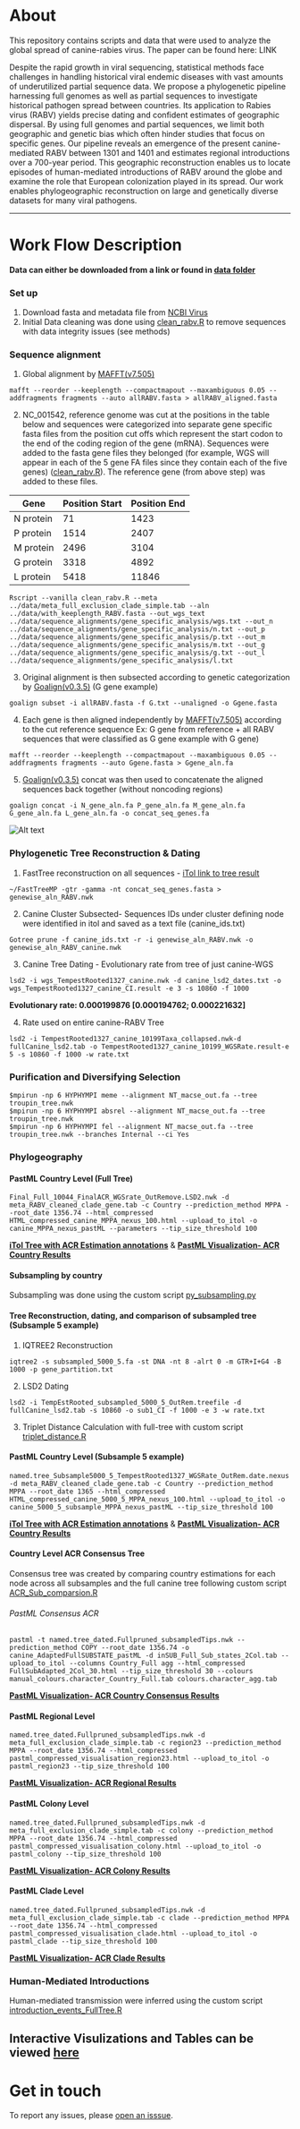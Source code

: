 # About

This repository contains scripts and data that were used to analyze the global spread of canine-rabies virus. The paper can be found here: LINK

Despite the rapid growth in viral sequencing, statistical methods face challenges in handling historical viral endemic diseases with vast amounts of underutilized partial sequence data. We propose a phylogenetic pipeline harnessing full genomes as well as partial sequences to investigate historical pathogen spread between countries. Its application to Rabies virus (RABV) yields precise dating and confident estimates of geographic dispersal. By using full genomes and partial sequences, we limit both geographic and genetic bias which often hinder studies that focus on specific genes. Our pipeline reveals an emergence of the present canine-mediated RABV between 1301 and 1401 and estimates regional introductions over a 700-year period. This geographic reconstruction enables us to locate episodes of human-mediated introductions of RABV around the globe and examine the role that European colonization played in its spread. Our work enables phylogeographic reconstruction on large and genetically diverse datasets for many viral pathogens.



---
# Work Flow Description

**Data can either be downloaded from a link or found in [data folder](https://github.com/amholtz/GlobalRabies/tree/main/data)**

### Set up
1. Download fasta and metadata file from [NCBI Virus](https://www.ncbi.nlm.nih.gov/labs/virus/vssi/#/virus?SeqType_s=Nucleotide&VirusLineage_ss=Lyssavirus%20rabies,%20taxid:11292)
2. Initial Data cleaning was done using [clean_rabv.R](https://github.com/amholtz/GlobalRabies/blob/main/R/clean_RABV.R) to remove sequences with data integrity issues (see methods)

### Sequence alignment
1.  Global alignment by [MAFFT(v7.505)](https://doi.org/10.1093/nar/gkf436)
```
mafft --reorder --keeplength --compactmapout --maxambiguous 0.05 --addfragments fragments --auto allRABV.fasta > allRABV_aligned.fasta
```
2.  NC_001542, reference genome was cut at the positions in the table below and sequences were categorized into separate gene specific fasta files from the position cut offs which represent the start codon to the end of the coding region of the gene (mRNA). Sequences were added to the fasta gene files they belonged (for example, WGS will appear in each of the 5 gene FA files since they contain each of the five genes)  ([clean_rabv.R](https://github.com/amholtz/GlobalRabies/blob/main/R/clean_RABV.R)). The reference gene (from above step) was added to these files.

  | Gene      | Position Start | Position End |
  |-----------|----------------|--------------|
  | N protein | 71             | 1423         |
  | P protein | 1514           | 2407         |
  | M protein | 2496           | 3104         |
  | G protein | 3318           | 4892         |
  | L protein | 5418           | 11846        |

  ```
Rscript --vanilla clean_rabv.R --meta ../data/meta_full_exclusion_clade_simple.tab --aln ../data/with_keeplength_RABV.fasta --out_wgs_text ../data/sequence_alignments/gene_specific_analysis/wgs.txt --out_n ../data/sequence_alignments/gene_specific_analysis/n.txt --out_p ../data/sequence_alignments/gene_specific_analysis/p.txt --out_m ../data/sequence_alignments/gene_specific_analysis/m.txt --out_g ../data/sequence_alignments/gene_specific_analysis/g.txt --out_l ../data/sequence_alignments/gene_specific_analysis/l.txt
  ```

3.  Original alignment is then subsected according to genetic categorization by [Goalign(v0.3.5)](https://github.com/evolbioinfo/goalign) (G gene example)

  ```
  goalign subset -i allRABV.fasta -f G.txt --unaligned -o Ggene.fasta

  ```

4.  Each gene is then aligned independently by [MAFFT(v7.505)](https://doi.org/10.1093/nar/gkf436) according to the cut reference sequence
Ex: G gene from reference + all RABV sequences that were classified as G gene example with G gene)
```
mafft --reorder --keeplength --compactmapout --maxambiguous 0.05 --addfragments fragments --auto Ggene.fasta > Ggene_aln.fa
```

5. [Goalign(v0.3.5)](https://github.com/evolbioinfo/goalign) concat was then used to concatenate the aligned sequences back together (without noncoding regions)
```
goalign concat -i N_gene_aln.fa P_gene_aln.fa M_gene_aln.fa G_gene_aln.fa L_gene_aln.fa -o concat_seq_genes.fa
```

![Alt text](https://github.com/amholtz/GlobalRabies/blob/main/concatenation_genes.png)

### Phylogenetic Tree Reconstruction & Dating
1. FastTree reconstruction on all sequences - [iTol link to tree result](https://itol.embl.de/tree/15799174202126551652369486#)
```
~/FastTreeMP -gtr -gamma -nt concat_seq_genes.fasta > genewise_aln_RABV.nwk
```
2.  Canine Cluster Subsected- Sequences IDs under cluster defining node were identified in itol and saved as a text file (canine_ids.txt)
```
Gotree prune -f canine_ids.txt -r -i genewise_aln_RABV.nwk -o genewise_aln_RABV_canine.nwk
```
3.  Canine Tree Dating - Evolutionary rate from tree of just canine-WGS
```
lsd2 -i wgs_TempestRooted1327_canine.nwk -d canine_lsd2_dates.txt -o wgs_TempestRooted1327_canine_CI.result -e 3 -s 10860 -f 1000
```
  **Evolutionary rate: 0.000199876 [0.000194762; 0.000221632]**

4. Rate used on entire canine-RABV Tree
```
lsd2 -i TempestRooted1327_canine_10199Taxa_collapsed.nwk-d fullCanine_lsd2.tab -o TempestRooted1327_canine_10199_WGSRate.result-e 5 -s 10860 -f 1000 -w rate.txt
```

### Purification and Diversifying Selection

```
$mpirun -np 6 HYPHYMPI meme --alignment NT_macse_out.fa --tree troupin_tree.nwk
$mpirun -np 6 HYPHYMPI absrel --alignment NT_macse_out.fa --tree troupin_tree.nwk
$mpirun -np 6 HYPHYMPI fel --alignment NT_macse_out.fa --tree troupin_tree.nwk --branches Internal --ci Yes

```


### Phylogeography


#### PastML Country Level (Full Tree)
```
Final_Full_10044_FinalACR_WGSrate_OutRemove.LSD2.nwk -d meta_RABV_cleaned_clade_gene.tab -c Country --prediction_method MPPA --root_date 1356.74 --html_compressed HTML_compressed_canine_MPPA_nexus_100.html --upload_to_itol -o canine_MPPA_nexus_pastML --parameters --tip_size_threshold 100
```
**[iTol Tree with ACR Estimation annotations](https://itol.embl.de/tree/1579917420235811657296942#)** & **[PastML Visualization- ACR Country Results](https://github.com/amholtz/GlobalRabies/tree/main/data/ACR_Results/Country/Full_Tree)**

#### Subsampling by country
Subsampling was done using the custom script [py_subsampling.py](https://github.com/amholtz/GlobalRabies/blob/main/python/py_subsampling.py)


#### Tree Reconstruction, dating, and comparison of subsampled tree (Subsample 5 example)

1.  IQTREE2 Reconstruction
```
iqtree2 -s subsampled_5000_5.fa -st DNA -nt 8 -alrt 0 -m GTR+I+G4 -B 1000 -p gene_partition.txt
```
2.  LSD2 Dating
```
lsd2 -i TempEstRooted_subsampled_5000_5_OutRem.treefile -d fullCanine_lsd2.tab -s 10860 -o sub1_CI -f 1000 -e 3 -w rate.txt
```
3. Triplet Distance Calculation with full-tree with custom script [triplet_distance.R](https://github.com/amholtz/GlobalRabies/blob/main/R/triplet_distance.R)

#### PastML Country Level (Subsample 5 example)
```
named.tree_Subsample5000_5_TempestRooted1327_WGSRate_OutRem.date.nexus -d meta_RABV_cleaned_clade_gene.tab -c Country --prediction_method MPPA --root_date 1365 --html_compressed HTML_compressed_canine_5000_5_MPPA_nexus_100.html --upload_to_itol -o canine_5000_5_subsample_MPPA_nexus_pastML --tip_size_threshold 100
```
**[iTol Tree with ACR Estimation annotations](https://itol.embl.de/tree/15799174109116831658497579)** & **[PastML Visualization- ACR Country Results](https://github.com/amholtz/GlobalRabies/blob/main/data/ACR_Results/Country/Sub5)**

#### Country Level ACR Consensus Tree
Consensus tree was created by comparing country estimations for each node across all subsamples and the full canine tree following custom script [ACR_Sub_comparsion.R](https://github.com/amholtz/GlobalRabies/blob/main/R/ACR_Sub_comparison.R)

###### PastML Consensus ACR

```
pastml -t named.tree_dated.Fullpruned_subsampledTips.nwk --prediction_method COPY --root_date 1356.74 -o canine_AdaptedFullSUBSTATE_pastML -d inSUB_Full_Sub_states_2Col.tab --upload_to_itol --columns Country_Full agg --html_compressed FullSubAdapted_2Col_30.html --tip_size_threshold 30 --colours manual_colours.character_Country_Full.tab colours.character_agg.tab
```
**[PastML Visualization- ACR Country Consensus Results](https://github.com/amholtz/GlobalRabies/tree/main/data/ACR_Results/Country/Consensus_Tree)**


#### PastML Regional Level
```
named.tree_dated.Fullpruned_subsampledTips.nwk -d meta_full_exclusion_clade_simple.tab -c region23 --prediction_method MPPA --root_date 1356.74 --html_compressed pastml_compressed_visualisation_region23.html --upload_to_itol -o pastml_region23 --tip_size_threshold 100
```
**[PastML Visualization- ACR Regional Results](https://github.com/amholtz/GlobalRabies/tree/main/data/ACR_Results/Region)**

#### PastML Colony Level
```
named.tree_dated.Fullpruned_subsampledTips.nwk -d meta_full_exclusion_clade_simple.tab -c colony --prediction_method MPPA --root_date 1356.74 --html_compressed pastml_compressed_visualisation_colony.html --upload_to_itol -o pastml_colony --tip_size_threshold 100
```
**[PastML Visualization- ACR Colony Results](https://github.com/amholtz/GlobalRabies/tree/main/data/ACR_Results/Colony)**


#### PastML Clade Level
```
named.tree_dated.Fullpruned_subsampledTips.nwk -d meta_full_exclusion_clade_simple.tab -c clade --prediction_method MPPA --root_date 1356.74 --html_compressed pastml_compressed_visualisation_clade.html --upload_to_itol -o pastml_clade --tip_size_threshold 100
```
**[PastML Visualization- ACR Clade Results](https://github.com/amholtz/GlobalRabies/tree/main/data/ACR_Results/Clade)**


### Human-Mediated Introductions
Human-mediated transmission were inferred using the custom script [introduction_events_FullTree.R](https://github.com/amholtz/GlobalRabies/blob/main/R/introduction_events_FullTree.R)

## Interactive Visulizations and Tables can be viewed **[here](https://amholtz.github.io/GlobalRabies/)**

# Get in touch

To report any issues, please [open an isssue](https://github.com/amholtz/GlobalRabies/issues).
